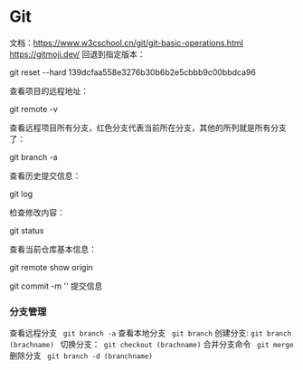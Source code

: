 # Git

文档：https://www.w3cschool.cn/git/git-basic-operations.html
https://gitmoji.dev/
回退到指定版本：

git reset --hard 139dcfaa558e3276b30b6b2e5cbbb9c00bbdca96

查看项目的远程地址：

git remote -v

查看远程项目所有分支，红色分支代表当前所在分支，其他的所列就是所有分支了：

git branch -a

查看历史提交信息：

git log

检查修改内容：

git status

查看当前仓库基本信息：

git remote show origin

git commit -m '' 提交信息

### 分支管理

查看远程分支 ` git branch -a`
查看本地分支 ` git branch`
创建分支: `git branch (brachname) `
切换分支：` git checkout (brachname)`
合并分支命令 ` git merge`
删除分支 ` git branch -d (branchname)`
